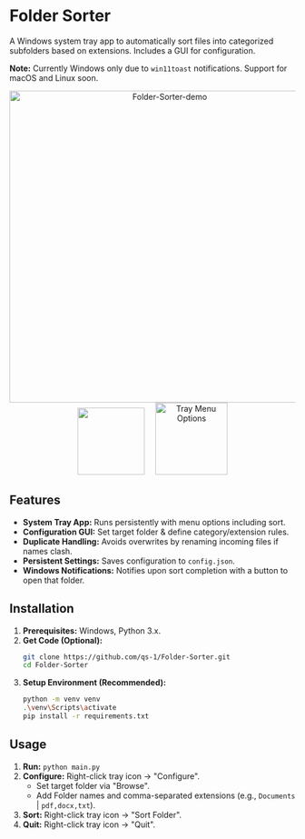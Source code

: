 # Folder Sorter

A Windows system tray app to automatically sort files into categorized subfolders based on extensions. Includes a GUI for configuration.

**Note:** Currently Windows only due to `win11toast` notifications. Support for macOS and Linux soon.

<div align="center">
  <a href="https://github.com/user-attachments/assets/afad11f3-0050-444c-8eb7-4bf614db6e1b"><img src="https://github.com/user-attachments/assets/afad11f3-0050-444c-8eb7-4bf614db6e1b" alt="Folder-Sorter-demo" border="0" width="549"></a>
</div>

<div align="center">
  <a href="https://github.com/user-attachments/assets/248fff3b-3f66-408d-bad9-1c8b8a89fc76"><img src="https://github.com/user-attachments/assets/248fff3b-3f66-408d-bad9-1c8b8a89fc76" border="0" height="118"></a>
  &nbsp;&nbsp;&nbsp;
  <a href="https://github.com/user-attachments/assets/6fc29ed1-7d09-46b4-9c7a-132d0e0c1c3d"><img src="https://github.com/user-attachments/assets/6fc29ed1-7d09-46b4-9c7a-132d0e0c1c3d" alt="Tray Menu Options" border="0" height="127"></a>
</div>

## Features

*   **System Tray App:** Runs persistently with menu options including sort.
*   **Configuration GUI:** Set target folder & define category/extension rules.
*   **Duplicate Handling:** Avoids overwrites by renaming incoming files if names clash.
*   **Persistent Settings:** Saves configuration to `config.json`.
*   **Windows Notifications:** Notifies upon sort completion with a button to open that folder.

## Installation

1.  **Prerequisites:** Windows, Python 3.x.
2.  **Get Code (Optional):**
    ```bash
    git clone https://github.com/qs-1/Folder-Sorter.git
    cd Folder-Sorter
    ```
3.  **Setup Environment (Recommended):**
    ```bash
    python -m venv venv
    .\venv\Scripts\activate
    pip install -r requirements.txt
    ```

## Usage

1.  **Run:** `python main.py`
2.  **Configure:** Right-click tray icon -> "Configure".
    *   Set target folder via "Browse".
    *   Add Folder names and comma-separated extensions (e.g., `Documents` | `pdf,docx,txt`).
3.  **Sort:** Right-click tray icon -> "Sort Folder".
4.  **Quit:** Right-click tray icon -> "Quit".
